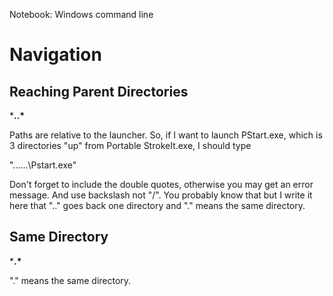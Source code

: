Notebook: Windows command line 


# Navigation
## Reaching Parent Directories
***..\***

Paths are relative to the launcher. So, if I want to launch PStart.exe, which is 3 directories "up" from Portable StrokeIt.exe, I should type 

"..\..\..\Pstart.exe" 

Don't forget to include the double quotes, otherwise you may get an error message. And use backslash not "/". You probably know that but I write it here that "..\" goes back one directory and ".\" means the same directory. 

## Same Directory
***.\***

".\" means the same directory. 